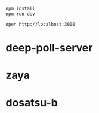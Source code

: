 ```
npm install
npm run dev
```

```
open http://localhost:3000
```
# deep-poll-server
# zaya
# dosatsu-b
